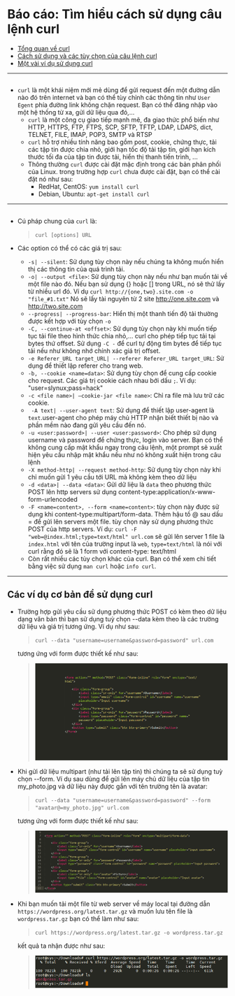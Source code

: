 # Báo cáo: Tìm hiểu cách sử dụng câu lệnh curl

- [Tổng quan về curl](#about)
- [Cách sử dụng và các tùy chọn của câu lệnh curl](#isuse)
- [Một vài ví dụ sử dụng curl](#example)

___

## <a name="about"></a>
- `curl` là một khái niệm mới mẻ dùng để gửi request đến một đường dẫn nào đó trên internet và bạn có thể tùy chỉnh các thông tin như `User Egent` phía đường link không chặn request. Bạn có thể đăng nhập vào một hệ thống từ xa, gửi dữ liệu qua đó,...
	- `curl` là một công cụ giao tiếp mạnh mẽ, đa giao thức phổ biến như HTTP, HTTPS, FTP, FTPS, SCP, SFTP, TFTP, LDAP, LDAPS, dict, TELNET, FILE, IMAP, POP3, SMTP và RTSP
	- `curl` hỗ trợ nhiều tính năng bao gồm post, cookie, chứng thực, tải các tập tin được chia nhỏ, giới hạn tốc độ tải tập tin, giới hạn kích thước tối đa của tập tin được tải, hiển thị thanh tiến trình, ...
	- Thông thường `curl` được cài đặt mặc định trong các bản phân phối của Linux. trong trường hợp `curl` chưa được cài đặt, bạn có thể cài đặt nó như sau:
		+ RedHat, CentOS: `yum install curl`
		+ Debian, Ubuntu: `apt-get install curl`
___

## <a name="isuse"></a>

+ Cú pháp chung của `curl` là:
	> `curl [options] URL`

+ Các option có thể có các giá trị sau:
	- `-s| --silent`: Sử dụng tùy chọn này nếu chúng ta không muốn hiển thị các thông tin của quá trình tải.
	- `-o| --output <file>`: Sử dụng tùy chọn này nếu như bạn muốn tải về một file nào đó. Nếu bạn sử dụng {} hoặc [] trong URL, nó sẽ thử lấy từ nhiều url đó. Ví dụ `curl http://{one,two}.site.com -o "file_#1.txt"` Nó sẽ lấy tài nguyên từ 2 site http://one.site.com và http://two.site.com
	- `--progress| --progress-bar`: Hiển thị một thanh tiến độ tải thường được kết hợp với tùy chọn `-o`
	- `-C, --continue-at <offset>`: Sử dụng tùy chọn này khi muốn tiếp tục tải file theo hình thức chia nhỏ,...  curl cho phép tiếp tục tải tại bytes thứ offset. Sử dụng `-C -` để curl tự động tìm bytes để tiếp tục tải nếu như không nhớ chính xác giá trị offset.
	- `-e Referer_URL target_URL| --referer Referer_URL target_URL`: Sử dụng để thiết lập referer cho trang web.
	- `-b, --cookie <name=data>`: Sử dụng tùy chọn để cung cấp cookie cho request. Các giá trị cookie cách nhau bới dấu ` ; `. Ví dụ: "user=slynux;pass=hack"
	- `-c <file name>| –cookie-jar <file name>`: Chỉ ra file mà lưu trữ các cookie.
	- ` -A text| --user-agent text`: Sử dụng để thiết lập user-agent là `text`.user-agent cho phép máy chủ HTTP nhận biết thiết bị nào và phần mềm nào đang gửi yêu cầu đến nó.
	- `-u <user:password>| --user <user:password>`: Cho phép sử dụng username và password để chứng thực, login vào server. Bạn có thể không cung cấp mật khẩu ngay trong câu lệnh, một prompt sẽ xuất hiện yêu cầu nhập mật khẩu nếu như nó không xuất hiện trong câu lệnh
	- `-X method-http| --request method-http`: Sử dụng tùy chọn này khi chỉ muốn gửi 1 yêu cầu tới URL mà không kèm theo dữ liệu
	- `-d <data>| --data <data>`: Gửi dữ liệu là `data` theo phương thức POST lên http servers sử dụng  content-type:application/x-www-form-urlencoded
	- `-F <name=content>, --form <name=content>`: tùy chọn này được sử dụng khi content-type:multipart/form-data. Thêm hậu tố @ sau dấu =  để gửi lên servers một file. tùy chọn này sử dụng phương thức POST của http servers. Ví dụ: `curl -F "web=@index.html;type=text/html" url.com` sẽ gửi lên server 1 file là `index.html` với tên của trường input là `web`, `type=text/html` là nói với curl rằng đó sẽ là 1 form với content-type: text/html
	- Còn rất nhiều các tùy chọn khác của curl. Bạn có thể xem chi tiết bằng việc sử dụng `man curl` hoặc `info curl`.
___	

## <a name="example">Các ví dụ cơ bản để sử dụng curl</a>

- Trường hợp gửi yêu cầu sử dụng phương thức POST có kèm theo dữ liệu dạng văn bản thì bạn sử dụng tuỳ chọn --data kèm theo là các trường dữ liệu và giá trị tương ứng. Ví dụ như sau:
	> `curl --data "username=username&password=password" url.com`

	tương ứng với form được thiết kế như sau:
	> ![base form](../../images/TVBO/curl/curl_baseform.png)

- Khi gửi dữ liệu multipart (như tải lên tập tin) thì chúng ta sẽ sử dụng tuỳ chọn --form. Ví dụ sau dùng để gửi lên máy chủ dữ liệu của tập tin my_photo.jpg và dữ liệu này được gắn với tên trường tên là avatar:
	> `curl --data "username=username&password=password" --form "avatar@=my_photo.jpg" url.com`

	tương ứng với form được thiết kế như sau:
	> ![advantages form](../../images/TVBO/curl/curl_adform.png)

- Khi bạn muốn tải một file từ web server về máy local tại đường dẫn `https://wordpress.org/latest.tar.gz` và muốn lưu tên file là `wordpress.tar.gz` bạn có thể làm như sau:
	> `curl https://wordpress.org/latest.tar.gz -o wordpress.tar.gz`
	
	kết quả ta nhận được như sau:
	> ![download by curl](../../images/TVBO/curl/curl_o.png)